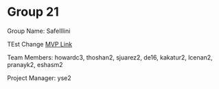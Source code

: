 # Group 21
Group Name: SafeIllini

TEst Change
[MVP Link](https://docs.google.com/document/d/13V1aDqbs4sBJcfOgj3GNs_qFoHK9bjM5/edit?usp=drivesdk&ouid=113641030625243668734&rtpof=true&sd=true)

Team Members: howardc3, thoshan2, sjuarez2, de16, kakatur2, lcenan2, pranayk2, eshasm2

Project Manager: yse2
